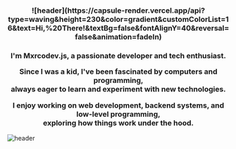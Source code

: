 <h3 align=center>
![header](https://capsule-render.vercel.app/api?type=waving&height=230&color=gradient&customColorList=16&text=Hi,%20There!&textBg=false&fontAlignY=40&reversal=false&animation=fadeIn)
</h3>

<h3 align="center">
I'm Mxrcodev.js, a passionate developer and tech enthusiast.  

Since I was a kid, I've been fascinated by computers and programming,  
always eager to learn and experiment with new technologies.  

I enjoy working on **web development, backend systems, and low-level programming**,  
exploring how things work under the hood.  
</h3>


![header](https://capsule-render.vercel.app/api?type=venom&height=230&color=gradient&customColorList=18&text=MxrcoDev.js&textBg=false&fontAlignY=40&reversal=false&animation=fadeIn&fontColor=b603fc)
